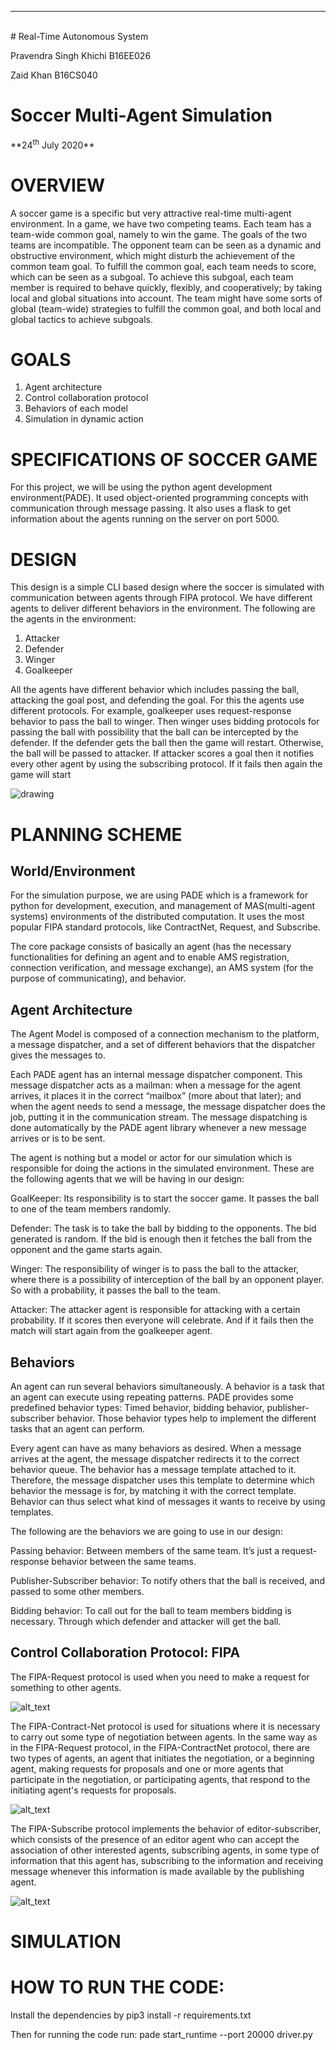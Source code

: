 <hr><br>
# Real-Time Autonomous System

Pravendra Singh Khichi B16EE026

Zaid Khan B16CS040

<h1>Soccer Multi-Agent Simulation</h1>


<p>**24<sup>th</sup> July 2020**

<h1>OVERVIEW</h1>


A soccer game is a specific but very attractive real-time multi-agent environment. In a game, we have two competing teams. Each team has a team-wide common goal, namely to win the game. The goals of the two teams are incompatible. The opponent team can be seen as a dynamic and obstructive environment, which might disturb the achievement of the common team goal. To fulfill the common goal, each team needs to score, which can be seen as a subgoal. To achieve this subgoal, each team member is required to behave quickly, flexibly, and cooperatively; by taking local and global situations into account. The team might have some sorts of global (team-wide) strategies to fulfill the common goal, and both local and global tactics to achieve subgoals.

<h1>GOALS</h1>




1. Agent architecture
2. Control collaboration protocol
3. Behaviors of each model
4. Simulation in dynamic action 

<h1>SPECIFICATIONS OF SOCCER GAME</h1>


For this project, we will be using the python agent development environment(PADE). It used object-oriented programming concepts with communication through message passing. It also uses a flask to get information about the agents running on the server on port 5000.

<h1>DESIGN</h1>


This design is a simple CLI based design where the soccer is simulated with communication between agents through FIPA protocol. We have different agents to deliver different behaviors in the environment. The following are the agents in the environment:



1. Attacker
2. Defender
3. Winger
4. Goalkeeper

All the agents have different behavior which includes passing the ball, attacking the goal post, and defending the goal. For this the agents use different protocols. For example, goalkeeper uses request-response behavior to pass the ball to winger. Then winger uses bidding protocols for passing the ball with possibility that the ball can be intercepted by the defender. If the defender gets the ball then the game will restart. Otherwise, the ball will be passed to attacker. If attacker scores a goal then it notifies every other agent by using the subscribing protocol. If it fails then again the game will start

 
![drawing](images/1.png)

<h1>PLANNING SCHEME</h1>


<h2>World/Environment</h2>


For the simulation purpose, we are using PADE which is a framework for python for development, execution, and management of MAS(multi-agent systems) environments of the distributed computation. It uses the most popular FIPA standard protocols, like ContractNet, Request, and Subscribe.

The core package consists of basically an agent (has the necessary functionalities for defining an agent and to enable AMS registration, connection verification, and message exchange), an AMS system (for the purpose of communicating), and behavior. 

<h2>Agent Architecture</h2>


The Agent Model is composed of a connection mechanism to the platform, a message dispatcher, and a set of different behaviors that the dispatcher gives the messages to. 

Each PADE agent has an internal message dispatcher component. This message dispatcher acts as a mailman: when a message for the agent arrives, it places it in the correct “mailbox” (more about that later); and when the agent needs to send a message, the message dispatcher does the job, putting it in the communication stream. The message dispatching is done automatically by the PADE agent library whenever a new message arrives or is to be sent.

The agent is nothing but a model or actor for our simulation which is responsible for doing the actions in the simulated environment. These are the following agents that we will be having in our design:

GoalKeeper: Its responsibility is to start the soccer game. It passes the ball to one of the team members randomly.

Defender: The task is to take the ball by bidding to the opponents. The bid generated is random. If the bid is enough then it fetches the ball from the opponent and the game starts again.

Winger: The responsibility of winger is to pass the ball to the attacker, where there is a possibility of interception of the ball by an opponent player. So with a probability, it passes the ball to the team.

Attacker: The attacker agent is responsible for attacking with a certain probability. If it scores then everyone will celebrate. And if it fails then the match will start again from the goalkeeper agent.

<h2>Behaviors</h2>


An agent can run several behaviors simultaneously. A behavior is a task that an agent can execute using repeating patterns. PADE provides some predefined behavior types: Timed behavior, bidding behavior, publisher-subscriber behavior. Those behavior types help to implement the different tasks that an agent can perform. 

Every agent can have as many behaviors as desired. When a message arrives at the agent, the message dispatcher redirects it to the correct behavior queue. The behavior has a message template attached to it. Therefore, the message dispatcher uses this template to determine which behavior the message is for, by matching it with the correct template. Behavior can thus select what kind of messages it wants to receive by using templates.

The following are the behaviors we are going to use in our design:

Passing behavior: Between members of the same team. It’s just a request-response behavior between the same teams.

Publisher-Subscriber behavior: To notify others that the ball is received, and passed to some other members.

Bidding behavior: To call out for the ball to team members bidding is necessary. Through which defender and attacker will get the ball. 

<h2>Control Collaboration Protocol: FIPA</h2>


The FIPA-Request protocol is used when you need to make a request for something to other agents.

![alt_text](images/image2.png "image_tooltip")


The FIPA-Contract-Net protocol is used for situations where it is necessary to carry out some type of negotiation between agents. In the same way as in the FIPA-Request protocol, in the FIPA-ContractNet protocol, there are two types of agents, an agent that initiates the negotiation, or a beginning agent, making requests for proposals and one or more agents that participate in the negotiation, or participating agents, that respond to the initiating agent's requests for proposals.


![alt_text](images/image3.png "image_tooltip")


The FIPA-Subscribe protocol implements the behavior of editor-subscriber, which consists of the presence of an editor agent who can accept the association of other interested agents, subscribing agents, in some type of information that this agent has, subscribing to the information and receiving message whenever this information is made available by the publishing agent.



![alt_text](images/image4.png "image_tooltip")


<h1>SIMULATION</h1>


<h1>HOW TO RUN THE CODE:</h1>


Install the dependencies by pip3 install -r requirements.txt

Then for running the code run: pade start_runtime --port 20000 driver.py

